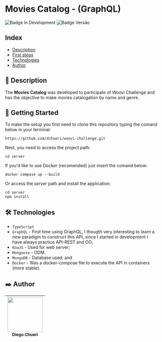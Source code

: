 #
# Movies Catalog - (GraphQL)
![Badge In Development](http://img.shields.io/static/v1?label=STATUS&message=IN%20DEVELOPMENT&color=blue&style=for-the-badge)  ![Badge Versão](https://img.shields.io/badge/VERSION-1.0.0-blue?style=for-the-badge) 

## Index

* [Description](#description)
* [First steps](#como-utilizar)
* [Technologies](#technologies)
* [Author](##author)

## 🚀 Description

The **Movies Catalog** was developed to participate of Woovi Challenge and has the objective to make movies catalogation by name and genre.

## 📄 Getting Started

To make the setup you first need to clone this repository typing the comand below in your terminal:

    https://github.com/dchueri/woovi-challenge.git

Next, you need to access the project path: 

    cd server

If you'd like to use Docker (recomended) just insert the comand below:

    docker compose up --build
    
Or access the *server* path and install the application:

    cd server
    npm install    


## 🛠️ Technologies

* `TypeScript`
* `GraphQL` - First time using GraphQL, I thougth very interesting to learn a new paradigm to construct this API, since I started in development I have always practice API-REST and OO;
* `KoaJS` - Used for web server;
* `Mongoose` - ODM. 
* `MongoDB` - Database used; and
* `Docker` - Was a docker-compose file to execute the API in containers (more stable).

## ✒️ Author

| [<img src="https://avatars.githubusercontent.com/u/84249430?s=400&u=b789830e57ccc23a4d4d758542785461dd656b5f&v=4" width=115><br><sub>Diego  Chueri</sub>](https://github.com/dchueri) | 
| :---: |
